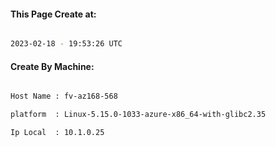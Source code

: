 
   
#### This Page Create at:

```bash

2023-02-18 - 19:53:26 UTC

```

#### Create By Machine:

```bash

Host Name : fv-az168-568

platform  : Linux-5.15.0-1033-azure-x86_64-with-glibc2.35

Ip Local  : 10.1.0.25

```

